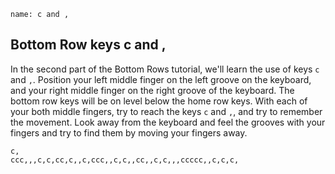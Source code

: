 ```ngMeta
name: c and ,
```

## Bottom Row keys c and ,

In the second part of the Bottom Rows tutorial, we'll learn the use of keys `c` and `,`.
Position your left middle finger on the left groove on the keyboard, and your right middle finger on the right groove of the keyboard. The bottom row keys will be on level below the home row keys. With each of your both middle fingers, try to reach the keys `c` and `,`, and try to remember the movement. Look away from the keyboard and feel the grooves with your fingers and try to find them by moving your fingers away.


```practicetyping
c,
ccc,,,c,c,cc,c,,c,ccc,,c,c,,cc,,c,c,,,ccccc,,c,c,c,
```

